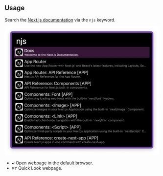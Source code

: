 ## Usage

Search the [Next.js documentation](https://nextjs.org/docs/) via the `njs` keyword.

![Searching docs](images/njs.png)

* <kbd>↩</kbd> Open webpage in the default browser.
* <kbd>⌘</kbd><kbd>Y</kbd> Quick Look webpage.
